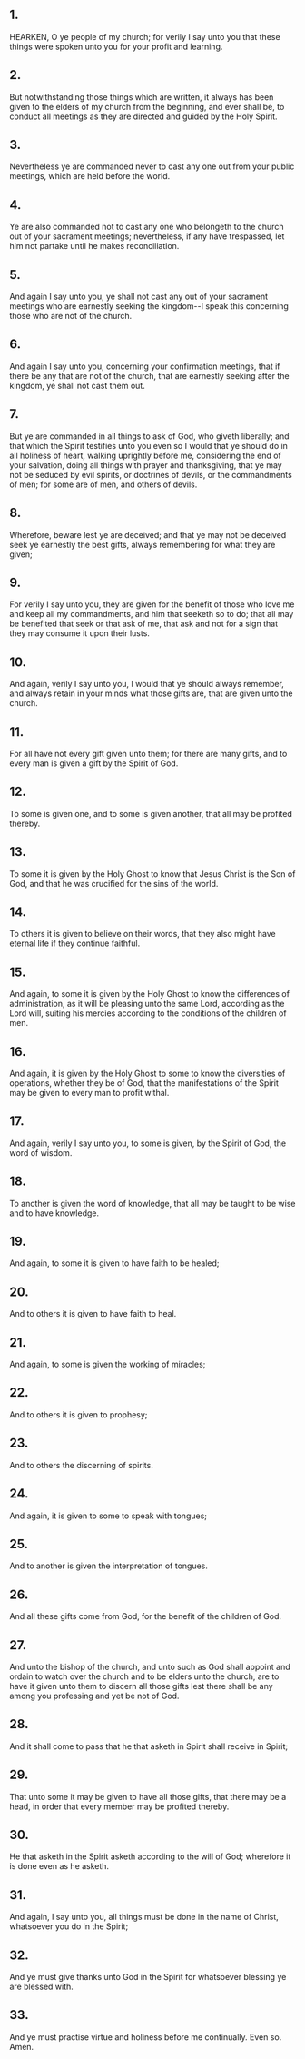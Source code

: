 ## 1.
HEARKEN, O ye people of my church; for verily I say unto you that these things were spoken unto you for your profit and learning.
## 2.
But notwithstanding those things which are written, it always has been given to the elders of my church from the beginning, and ever shall be, to conduct all meetings as they are directed and guided by the Holy Spirit.
## 3.
Nevertheless ye are commanded never to cast any one out from your public meetings, which are held before the world.
## 4.
Ye are also commanded not to cast any one who belongeth to the church out of your sacrament meetings; nevertheless, if any have trespassed, let him not partake until he makes reconciliation.
## 5.
And again I say unto you, ye shall not cast any out of your sacrament meetings who are earnestly seeking the kingdom--I speak this concerning those who are not of the church.
## 6.
And again I say unto you, concerning your confirmation meetings, that if there be any that are not of the church, that are earnestly seeking after the kingdom, ye shall not cast them out.
## 7.
But ye are commanded in all things to ask of God, who giveth liberally; and that which the Spirit testifies unto you even so I would that ye should do in all holiness of heart, walking uprightly before me, considering the end of your salvation, doing all things with prayer and thanksgiving, that ye may not be seduced by evil spirits, or doctrines of devils, or the commandments of men; for some are of men, and others of devils.
## 8.
Wherefore, beware lest ye are deceived; and that ye may not be deceived seek ye earnestly the best gifts, always remembering for what they are given;
## 9.
For verily I say unto you, they are given for the benefit of those who love me and keep all my commandments, and him that seeketh so to do; that all may be benefited that seek or that ask of me, that ask and not for a sign that they may consume it upon their lusts.
## 10.
And again, verily I say unto you, I would that ye should always remember, and always retain in your minds what those gifts are, that are given unto the church.
## 11.
For all have not every gift given unto them; for there are many gifts, and to every man is given a gift by the Spirit of God.
## 12.
To some is given one, and to some is given another, that all may be profited thereby.
## 13.
To some it is given by the Holy Ghost to know that Jesus Christ is the Son of God, and that he was crucified for the sins of the world.
## 14.
To others it is given to believe on their words, that they also might have eternal life if they continue faithful.
## 15.
And again, to some it is given by the Holy Ghost to know the differences of administration, as it will be pleasing unto the same Lord, according as the Lord will, suiting his mercies according to the conditions of the children of men.
## 16.
And again, it is given by the Holy Ghost to some to know the diversities of operations, whether they be of God, that the manifestations of the Spirit may be given to every man to profit withal.
## 17.
And again, verily I say unto you, to some is given, by the Spirit of God, the word of wisdom.
## 18.
To another is given the word of knowledge, that all may be taught to be wise and to have knowledge.
## 19.
And again, to some it is given to have faith to be healed;
## 20.
And to others it is given to have faith to heal.
## 21.
And again, to some is given the working of miracles;
## 22.
And to others it is given to prophesy;
## 23.
And to others the discerning of spirits.
## 24.
And again, it is given to some to speak with tongues;
## 25.
And to another is given the interpretation of tongues.
## 26.
And all these gifts come from God, for the benefit of the children of God.
## 27.
And unto the bishop of the church, and unto such as God shall appoint and ordain to watch over the church and to be elders unto the church, are to have it given unto them to discern all those gifts lest there shall be any among you professing and yet be not of God.
## 28.
And it shall come to pass that he that asketh in Spirit shall receive in Spirit;
## 29.
That unto some it may be given to have all those gifts, that there may be a head, in order that every member may be profited thereby.
## 30.
He that asketh in the Spirit asketh according to the will of God; wherefore it is done even as he asketh.
## 31.
And again, I say unto you, all things must be done in the name of Christ, whatsoever you do in the Spirit;
## 32.
And ye must give thanks unto God in the Spirit for whatsoever blessing ye are blessed with.
## 33.
And ye must practise virtue and holiness before me continually. Even so. Amen.
